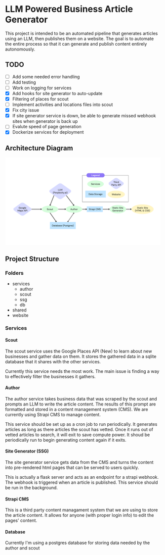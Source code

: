 # LLM Powered Business Article Generator

This project is intended to be an automated pipeline that generates articles using an LLM, then publishes them on a website. The goal is to automate the entire process so that it can generate and publish content entirely autonomously.

## TODO

- [ ] Add some needed error handling
- [ ] Add testing
- [ ] Work on logging for services
- [X] Add hooks for site generator to auto-update
- [X] Filtering of places for scout
- [ ] Implement activities and locations files into scout
- [X] Fix city issue
- [X] If site generator service is down, be able to generate missed webhook sites when generator is back up
- [ ] Evalute speed of page generation
- [X] Dockerize services for deployment

## Architecture Diagram

![Diagram](assets/architecture_diagram.png)

## Project Structure

### Folders

- services
  - author
  - scout
  - ssg
  - db
- shared
- website

### Services

#### Scout

The scout service uses the Google Places API (New) to learn about new businesses and gather data on them. It stores the gathered data in a sqlite database that it shares with the other services.

Currently this service needs the most work. The main issue is finding a way to effectively filter the businesses it gathers.

#### Author

The author service takes business data that was scraped by the scout and prompts an LLM to write the article content. The results of this prompt are formatted and stored in a content management system (CMS). We are currently using Strapi CMS to manage content.

This service should be set up as a cron job to run periodically. It generates articles as long as there articles the scout has vetted. Once it runs out of vetted articles to search, it will exit to save compute power. It shoud be periodically run to begin generating content again if it exits.

#### Site Generator (SSG)

The site generator service gets data from the CMS and turns the content into pre-rendered html pages that can be served to users quickly.

This is actually a flask server and acts as an endpoint for a strapi webhook. The webhook is triggered when an article is published. This service should be run in the background.

#### Strapi CMS

This is a third party content managament system that we are using to store the article content. It allows for anyone (with proper login info) to edit the pages' content.

#### Database

Currently I'm using a postgres database for storing data needed by the author and scout

